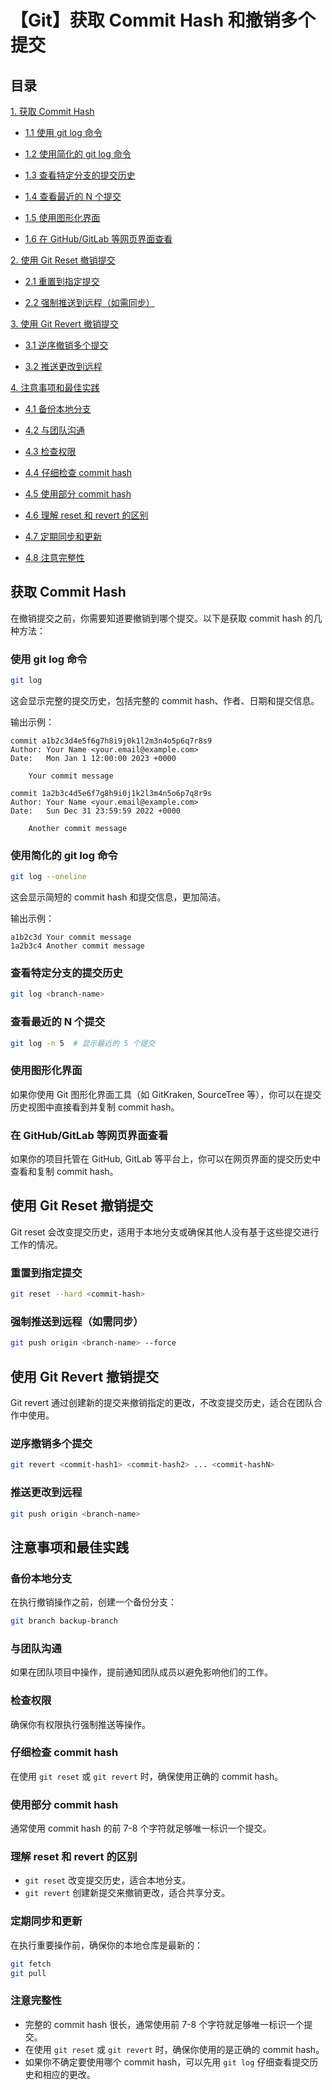 # 【Git】获取 Commit Hash 和撤销多个提交

## 目录

[1. 获取 Commit Hash](#获取-commit-hash)

- [1.1 使用 git log 命令](#使用-git-log-命令)

- [1.2 使用简化的 git log 命令](#使用简化的-git-log-命令)

- [1.3 查看特定分支的提交历史](#查看特定分支的提交历史)

- [1.4 查看最近的 N 个提交](#查看最近的-n-个提交)

- [1.5 使用图形化界面](#使用图形化界面)

- [1.6 在 GitHub/GitLab 等网页界面查看](#在-githubgitlab-等网页界面查看)

[2. 使用 Git Reset 撤销提交](#使用-git-reset-撤销提交)

- [2.1 重置到指定提交](#重置到指定提交)

- [2.2 强制推送到远程（如需同步）](#强制推送到远程如需同步)

[3. 使用 Git Revert 撤销提交](#使用-git-revert-撤销提交)

- [3.1 逆序撤销多个提交](#逆序撤销多个提交)

- [3.2 推送更改到远程](#推送更改到远程)

[4. 注意事项和最佳实践](#注意事项和最佳实践)

- [4.1 备份本地分支](#备份本地分支)

- [4.2 与团队沟通](#与团队沟通)

- [4.3 检查权限](#检查权限)

- [4.4 仔细检查 commit hash](#仔细检查-commit-hash)

- [4.5 使用部分 commit hash](#使用部分-commit-hash)

- [4.6 理解 reset 和 revert 的区别](#理解-reset-和-revert-的区别)

- [4.7 定期同步和更新](#定期同步和更新)

- [4.8 注意完整性](#注意完整性)



## 获取 Commit Hash

在撤销提交之前，你需要知道要撤销到哪个提交。以下是获取 commit hash 的几种方法：

### 使用 git log 命令
```bash
git log
```
这会显示完整的提交历史，包括完整的 commit hash、作者、日期和提交信息。

输出示例：
```
commit a1b2c3d4e5f6g7h8i9j0k1l2m3n4o5p6q7r8s9
Author: Your Name <your.email@example.com>
Date:   Mon Jan 1 12:00:00 2023 +0000

    Your commit message

commit 1a2b3c4d5e6f7g8h9i0j1k2l3m4n5o6p7q8r9s
Author: Your Name <your.email@example.com>
Date:   Sun Dec 31 23:59:59 2022 +0000

    Another commit message
```

### 使用简化的 git log 命令
```bash
git log --oneline
```
这会显示简短的 commit hash 和提交信息，更加简洁。

输出示例：
```
a1b2c3d Your commit message
1a2b3c4 Another commit message
```

### 查看特定分支的提交历史
```bash
git log <branch-name>
```

### 查看最近的 N 个提交
```bash
git log -n 5  # 显示最近的 5 个提交
```

### 使用图形化界面
如果你使用 Git 图形化界面工具（如 GitKraken, SourceTree 等），你可以在提交历史视图中直接看到并复制 commit hash。

### 在 GitHub/GitLab 等网页界面查看
如果你的项目托管在 GitHub, GitLab 等平台上，你可以在网页界面的提交历史中查看和复制 commit hash。

## 使用 Git Reset 撤销提交

Git reset 会改变提交历史，适用于本地分支或确保其他人没有基于这些提交进行工作的情况。

### 重置到指定提交
```bash
git reset --hard <commit-hash>
```

### 强制推送到远程（如需同步）
```bash
git push origin <branch-name> --force
```

## 使用 Git Revert 撤销提交

Git revert 通过创建新的提交来撤销指定的更改，不改变提交历史，适合在团队合作中使用。

### 逆序撤销多个提交
```bash
git revert <commit-hash1> <commit-hash2> ... <commit-hashN>
```

### 推送更改到远程
```bash
git push origin <branch-name>
```

## 注意事项和最佳实践

### 备份本地分支
在执行撤销操作之前，创建一个备份分支：
```bash
git branch backup-branch
```

### 与团队沟通
如果在团队项目中操作，提前通知团队成员以避免影响他们的工作。

### 检查权限
确保你有权限执行强制推送等操作。

### 仔细检查 commit hash
在使用 `git reset` 或 `git revert` 时，确保使用正确的 commit hash。

### 使用部分 commit hash
通常使用 commit hash 的前 7-8 个字符就足够唯一标识一个提交。

### 理解 reset 和 revert 的区别
- `git reset` 改变提交历史，适合本地分支。
- `git revert` 创建新提交来撤销更改，适合共享分支。

### 定期同步和更新

在执行重要操作前，确保你的本地仓库是最新的：
```bash
git fetch
git pull
```

### 注意完整性
- 完整的 commit hash 很长，通常使用前 7-8 个字符就足够唯一标识一个提交。
- 在使用 `git reset` 或 `git revert` 时，确保你使用的是正确的 commit hash。
- 如果你不确定要使用哪个 commit hash，可以先用 `git log` 仔细查看提交历史和相应的更改。
